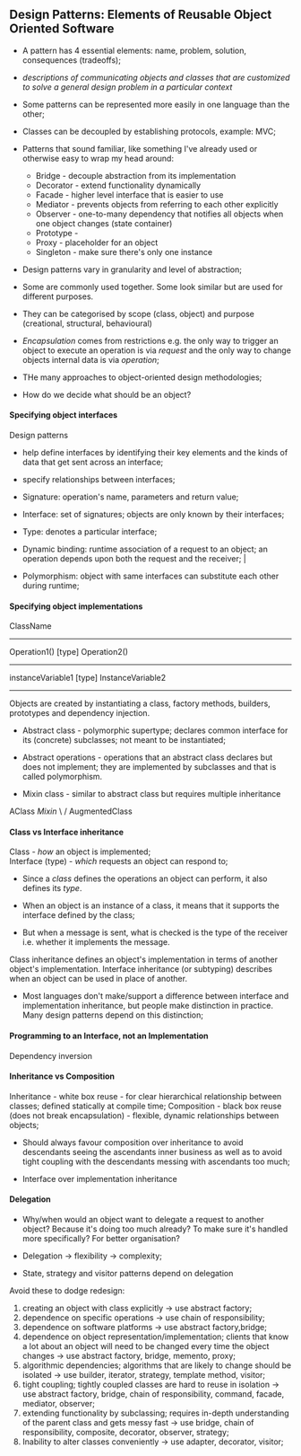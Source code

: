 ## Design Patterns: Elements of Reusable Object Oriented Software

- A pattern has 4 essential elements: name, problem, solution, consequences (tradeoffs);

- _descriptions of communicating objects and classes that are customized to solve a general design problem in a particular context_

- Some patterns can be represented more easily in one language than the other;

- Classes can be decoupled by establishing protocols, example: MVC;

* Patterns that sound familiar, like something I've already used or otherwise easy to wrap my head around:

  - Bridge - decouple abstraction from its implementation
  - Decorator - extend functionality dynamically
  - Facade - higher level interface that is easier to use
  - Mediator - prevents objects from referring to each other explicitly
  - Observer - one-to-many dependency that notifies all objects when one object changes (state container)
  - Prototype - 
  - Proxy - placeholder for an object
  - Singleton - make sure there's only one instance

- Design patterns vary in granularity and level of abstraction;
- Some are commonly used together. Some look similar but are used for different purposes.
- They can be categorised by scope (class, object) and purpose (creational, structural, behavioural)

- _Encapsulation_ comes from restrictions e.g. the only way to trigger an object to execute an operation is via _request_ and the only way to change objects internal data is via _operation_;

- THe many approaches to object-oriented design methodologies;

- How do we decide what should be an object?

#### Specifying object interfaces

Design patterns 
 - help define interfaces by identifying their key elements and the kinds of data that get sent across an interface;
 - specify relationships between interfaces;


- Signature: operation's name, parameters and return value;
- Interface: set of signatures; objects are only known by their interfaces;
- Type: denotes a particular interface;
- Dynamic binding: runtime association of a request to an object; an operation depends upon both the request and the receiver;
     |
- Polymorphism: object with same interfaces can substitute each other during runtime;

#### Specifying object implementations

ClassName
________________________
Operation1()
[type] Operation2()
________________________
instanceVariable1
[type] InstanceVariable2
________________________

Objects are created by instantiating a class, factory methods, builders, prototypes and dependency injection.

- Abstract class - polymorphic supertype; declares common interface for its (concrete) subclasses; not meant to be instantiated; 
- Abstract operations - operations that an abstract class declares but does not implement; they are implemented by subclasses and that is called polymorphism.

- Mixin class - similar to abstract class but requires multiple inheritance

 AClass          _Mixin_
      \         /
    AugmentedClass


#### Class vs Interface inheritance

Class - _how_ an object is implemented;      
Interface (type) - _which_ requests an object can respond to;

- Since a _class_ defines the operations an object can perform, it also defines its _type_.

- When an object is an instance of a class, it means that it supports the interface defined by the class;
- But when a message is sent, what is checked is the type of the receiver i.e. whether it implements the message.

Class inheritance defines an object's implementation in terms of another object's implementation.
Interface inheritance (or subtyping) describes when an object can be used in place of another.

- Most languages don't make/support a difference between interface and implementation inheritance, but people make distinction in practice. Many design patterns depend on this distinction;

#### Programming to an Interface, not an Implementation

Dependency inversion

#### Inheritance vs Composition

Inheritance - white box reuse - for clear hierarchical relationship between classes; defined statically at compile time;
Composition - black box reuse (does not break encapsulation) - flexible, dynamic relationships between objects;

- Should always favour composition over inheritance to avoid descendants seeing the ascendants inner business as well as to avoid tight coupling with the descendants messing with ascendants too much;

- Interface over implementation inheritance

#### Delegation

- Why/when would an object want to delegate a request to another object? Because it's doing too much already? To make sure it's handled more specifically? For better organisation?

- Delegation -> flexibility -> complexity;

- State, strategy and visitor patterns depend on delegation

Avoid these to dodge redesign:
 
 1. creating an object with class explicitly -> use abstract factory;
 2. dependence on specific operations -> use chain of responsibility;
 3. dependence on software platforms -> use abstract factory,bridge;
 4. dependence on object representation/implementation;  clients that know a lot about an object will need to be changed every time the object changes -> use abstract factory, bridge, memento, proxy;
 5. algorithmic dependencies; algorithms that are likely to change should be isolated -> use builder, iterator, strategy, template method, visitor;
 6. tight coupling; tightly coupled classes are hard to reuse in isolation -> use abstract factory, bridge, chain of responsibility, command, facade, mediator, observer;
 7. extending functionality by subclassing; requires in-depth understanding of the parent class and gets messy fast -> use bridge, chain of responsibility, composite, decorator, observer, strategy;
 8. Inability to alter classes conveniently -> use adapter, decorator, visitor;

